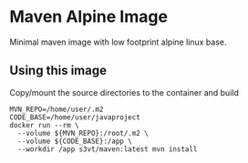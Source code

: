 # Maven Alpine Image

Minimal maven image with low footprint alpine linux base. 

## Using this image

Copy/mount the source directories to the container and build 


```
MVN_REPO=/home/user/.m2
CODE_BASE=/home/user/javaproject
docker run --rm \
  --volume ${MVN_REPO}:/root/.m2 \
  --volume ${CODE_BASE}:/app \
  --workdir /app s3vt/maven:latest mvn install
```
